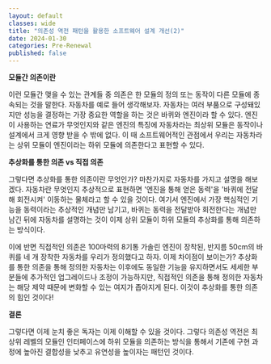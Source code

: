 ```yaml
---
layout: default
classes: wide
title: "의존성 역전 패턴을 활용한 소프트웨어 설계 개선(2)"
date: 2024-01-30
categories: Pre-Renewal
published: false
---
```


**모듈간 의존이란**

이런 모듈간 맺을 수 있는 관계들 중 의존은 한 모듈의 정의 또는 동작이 다른 모듈에 종속되는 것을 말한다. 자동차를 예로 들어 생각해보자. 자동차는 여러 부품으로 구성돼있지만 성능을 결정하는 가장 중요한 역할을 하는 것은 바퀴와 엔진이라 할 수 있다. 엔진이 사용하는 연료가 무엇인지와 같은 엔진의 특징에 자동차라는 최상위 모듈은 동작이나 설계에서 크게 영향 받을 수 밖에 없다. 이 때 소프트웨어적인 관점에서 우리는 자동차라는 상위 모듈이 엔진이라는 하위 모듈에 의존한다고 표현할 수 있다.

**추상화를 통한 의존 vs 직접 의존**

그렇다면 추상화를 통한 의존이란 무엇인가? 마찬가지로 자동차를 가지고 설명을 해보겠다. 자동차란 무엇인지 추상적으로 표현하면 '엔진을 통해 얻은 동력'을 '바퀴에 전달해 회전시켜' 이동하는 물체라고 할 수 있을 것이다. 여기서 엔진에서 가장 핵심적인 기능을 동력이라는 추상적인 개념만 남기고, 바퀴는 동력을 전달받아 회전한다는 개념만 남긴 뒤에 자동차를 설명하는 것이 이제 상위 모듈이 하위 모듈의 추상화를 통해 의존하는 방식이다.

이에 반면 직접적인 의존은 100마력의 8기통 가솔린 엔진이 장착된, 반지름 50cm의 바퀴를 네 개 장착한 자동차를 우리가 정의했다고 하자. 이제 차이점이 보이는가? 추상화를 통한 의존을 통해 정의한 자동차는 이후에도 동일한 기능을 유지하면서도 세세한 부분들에 추가적인 업그레이드나 조정이 가능하지만, 직접적인 의존을 통해 정의한 자동차는 해당 제약 때문에 변화할 수 있는 여지가 좁아지게 된다. 이것이 추상화를 통한 의존의 힘인 것이다!

**결론**

그렇다면 이제 눈치 좋은 독자는 이제 이해할 수 있을 것이다. 그렇다 의존성 역전은 최상위 레벨의 모듈인 인터페이스에 하위 모듈을 의존하는 방식을 통해서 기존에 구현 과정에 높아진 결합성을 낮추고 유연성을 높이자는 패턴인 것이다.